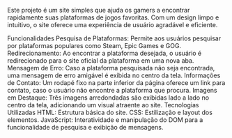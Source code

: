 Este projeto é um site simples que ajuda os gamers a encontrar rapidamente suas plataformas de jogos favoritas. Com um design limpo e intuitivo, o site oferece uma experiência de usuário agradável e eficiente.

Funcionalidades
Pesquisa de Plataformas: Permite aos usuários pesquisar por plataformas populares como Steam, Epic Games e GOG.
Redirecionamento: Ao encontrar a plataforma desejada, o usuário é redirecionado para o site oficial da plataforma em uma nova aba.
Mensagem de Erro: Caso a plataforma pesquisada não seja encontrada, uma mensagem de erro amigável é exibida no centro da tela.
Informações de Contato: Um rodapé fixo na parte inferior da página oferece um link para contato, caso o usuário não encontre a plataforma que procura.
Imagens em Destaque: Três imagens arredondadas são exibidas lado a lado no centro da tela, adicionando um visual atraente ao site.
Tecnologias Utilizadas
HTML: Estrutura básica do site.
CSS: Estilização e layout dos elementos.
JavaScript: Interatividade e manipulação do DOM para a funcionalidade de pesquisa e exibição de mensagens.
